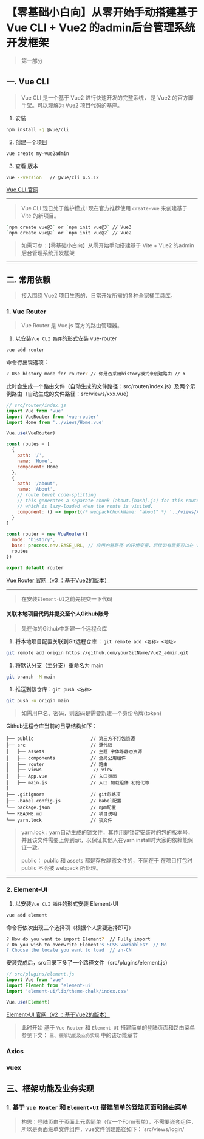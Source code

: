 # 【零基础小白向】从零开始手动搭建基于 Vue CLI + Vue2 的admin后台管理系统开发框架
> 第一部分
## 一. Vue CLI
> Vue CLI 是一个基于 Vue2 进行快速开发的完整系统， 是 Vue2 的官方脚手架。可以理解为 Vue2 项目代码的基座。
1. 安装
```sh
npm install -g @vue/cli
```
2. 创建一个项目
```sh
vue create my-vue2admin
```
3. 查看 版本
```sh
vue --version   // @vue/cli 4.5.12
```
[Vue CLI 官网](https://cli.vuejs.org/zh/)

---
> Vue CLI 现已处于维护模式!
现在官方推荐使用 `create-vue` 来创建基于 Vite 的新项目。
```sh
`npm create vue@3` or `npm init vue@3` // Vue3
`npm create vue@2` or `npm init vue@2` // Vue2
``` 
> 如需可参：【零基础小白向】从零开始手动搭建基于 Vite + Vue2 的admin后台管理系统开发框架
---

## 二. 常用依赖
> 接入围绕 Vue2 项目生态的、日常开发所需的各种全家桶工具库。

### 1. Vue Router 
> Vue Router 是 Vue.js 官方的路由管理器。
1. 以安装`Vue CLI 插件`的形式安装 vue-router
```sh
vue add router
```
命令行出现选项：
```sh
? Use history mode for router? // 你是否采用history模式来创建路由 // Y
```
此时会生成一个路由文件（自动生成的文件路径：src/router/index.js）及两个示例路由（自动生成的文件路径：src/views/xxx.vue）
```js
// src/router/index.js
import Vue from 'vue'
import VueRouter from 'vue-router'
import Home from '../views/Home.vue'

Vue.use(VueRouter)

const routes = [
  {
    path: '/',
    name: 'Home',
    component: Home
  },
  {
    path: '/about',
    name: 'About',
    // route level code-splitting
    // this generates a separate chunk (about.[hash].js) for this route
    // which is lazy-loaded when the route is visited.
    component: () => import(/* webpackChunkName: "about" */ '../views/About.vue')
  }
]

const router = new VueRouter({
  mode: 'history',
  base: process.env.BASE_URL, // 应用的基路径 的环境变量，后续如有需要可以在 vue.config.js （自行添加在根目录下） 的 publicPath 选项进行配置
  routes
})

export default router

```

[Vue Router 官网（v3 ：基于Vue2的版本）](https://v3.router.vuejs.org/zh/)

---

> 在安装`Element-UI`之前先提交一下代码

#### 关联本地项目代码并提交至个人Github账号
> 先在你的Github中新建一个远程仓库
1. 将本地项目配置关联到Git远程仓库 ：`git remote add <名称> <地址>`
```sh
git remote add origin https://github.com/yourGitName/Vue2_admin.git
```
1. 将默认分支（主分支）重命名为 main
```sh
git branch -M main
```
1. 推送到该仓库：`git push <名称>`
```sh
git push -u origin main
```
> 如需用户名、密码，则密码是需要新建一个身份令牌(token)

Github远程仓库当前的目录结构如下：
```
├── public                     // 第三方不打包资源
├── src                        // 源代码
│   ├── assets                 // 主题 字体等静态资源
│   ├── components             // 全局公用组件
│   ├── router                 // 路由
│   ├── views                   // view
│   ├── App.vue                // 入口页面
│   ├── main.js                // 入口 加载组件 初始化等
|
├── .gitignore                 // git忽略项
├── .babel.config.js           // babel配置
└── package.json               // npm配置
└── README.md                  // 项目说明
└── yarn.lock                  // 锁文件
```
> yarn.lock : yarn自动生成的锁文件，其作用是锁定安装时的包的版本号，并且该文件需要上传到git，以保证其他人在yarn install时大家的依赖能保证一致。
> 
> public： public 和 assets 都是存放静态文件的，不同在于 在项目打包时 public 不会被 webpack 所处理。
---

### 2. Element-UI
1. 以安装`Vue CLI 插件`的形式安装 Element-UI
```sh
vue add element
```
命令行依次出现三个选择项（根据个人需要选择即可）
```sh
? How do you want to import Element?  // Fully import
? Do you wish to overwrite Element's SCSS variables?  // No
? Choose the locale you want to load  // zh-CN
```
安装完成后，src目录下多了一个路径文件（src/plugins/element.js）
```js
// src/plugins/element.js
import Vue from 'vue'
import Element from 'element-ui'
import 'element-ui/lib/theme-chalk/index.css'

Vue.use(Element)

```
[Element-UI 官网（v2 ：基于Vue2的版本）](https://element.eleme.cn/#/zh-CN)

> 此时开始 基于 `Vue Router` 和 `Element-UI` 搭建简单的登陆页面和路由菜单
> 参见下文： `三、框架功能及业务实现`  中的该功能章节

### Axios 



### vuex


## 三、框架功能及业务实现

### 1. 基于 `Vue Router` 和 `Element-UI` 搭建简单的登陆页面和路由菜单

> 构思：登陆页由于页面上元素简单（仅一个Form表单），不需要嵌套组件，所以是页面级单文件组件，vue文件创建路径如下：`src/views/login/